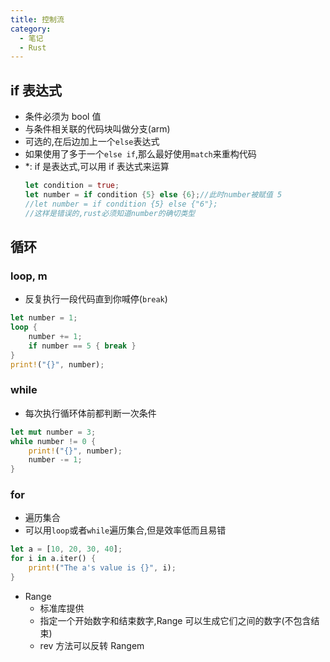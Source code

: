```yaml
---
title: 控制流
category:
  - 笔记
  - Rust
---
```


## if 表达式

- 条件必须为 bool 值
- 与条件相关联的代码块叫做分支(arm)
- 可选的,在后边加上一个`else`表达式
- 如果使用了多于一个`else if`,那么最好使用`match`来重构代码
- \*: if 是表达式,可以用 if 表达式来运算
  ```rust
  let condition = true;
  let number = if condition {5} else {6};//此时number被赋值 5
  //let number = if condition {5} else {"6"};
  //这样是错误的,rust必须知道number的确切类型
  ```

## 循环

### loop, m

- 反复执行一段代码直到你喊停(`break`)

```rust
let number = 1;
loop {
    number += 1;
    if number == 5 { break }
}
print!("{}", number);
```

### while

- 每次执行循环体前都判断一次条件

```rust
let mut number = 3;
while number != 0 {
    print!("{}", number);
    number -= 1;
}
```

### for

- 遍历集合
- 可以用`loop`或者`while`遍历集合,但是效率低而且易错

```rust
let a = [10, 20, 30, 40];
for i in a.iter() {
    print!("The a's value is {}", i);
}
```

- Range
  - 标准库提供
  - 指定一个开始数字和结束数字,Range 可以生成它们之间的数字(不包含结束)
  - rev 方法可以反转 Rangem
